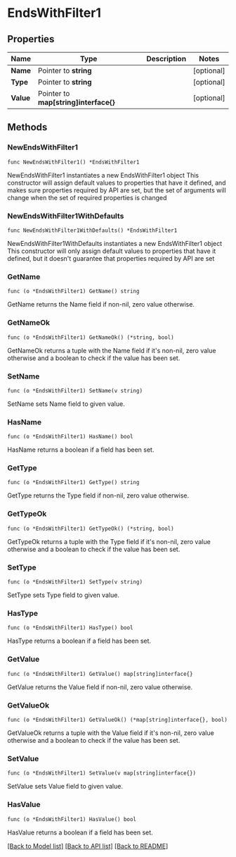 # EndsWithFilter1

## Properties

Name | Type | Description | Notes
------------ | ------------- | ------------- | -------------
**Name** | Pointer to **string** |  | [optional] 
**Type** | Pointer to **string** |  | [optional] 
**Value** | Pointer to **map[string]interface{}** |  | [optional] 

## Methods

### NewEndsWithFilter1

`func NewEndsWithFilter1() *EndsWithFilter1`

NewEndsWithFilter1 instantiates a new EndsWithFilter1 object
This constructor will assign default values to properties that have it defined,
and makes sure properties required by API are set, but the set of arguments
will change when the set of required properties is changed

### NewEndsWithFilter1WithDefaults

`func NewEndsWithFilter1WithDefaults() *EndsWithFilter1`

NewEndsWithFilter1WithDefaults instantiates a new EndsWithFilter1 object
This constructor will only assign default values to properties that have it defined,
but it doesn't guarantee that properties required by API are set

### GetName

`func (o *EndsWithFilter1) GetName() string`

GetName returns the Name field if non-nil, zero value otherwise.

### GetNameOk

`func (o *EndsWithFilter1) GetNameOk() (*string, bool)`

GetNameOk returns a tuple with the Name field if it's non-nil, zero value otherwise
and a boolean to check if the value has been set.

### SetName

`func (o *EndsWithFilter1) SetName(v string)`

SetName sets Name field to given value.

### HasName

`func (o *EndsWithFilter1) HasName() bool`

HasName returns a boolean if a field has been set.

### GetType

`func (o *EndsWithFilter1) GetType() string`

GetType returns the Type field if non-nil, zero value otherwise.

### GetTypeOk

`func (o *EndsWithFilter1) GetTypeOk() (*string, bool)`

GetTypeOk returns a tuple with the Type field if it's non-nil, zero value otherwise
and a boolean to check if the value has been set.

### SetType

`func (o *EndsWithFilter1) SetType(v string)`

SetType sets Type field to given value.

### HasType

`func (o *EndsWithFilter1) HasType() bool`

HasType returns a boolean if a field has been set.

### GetValue

`func (o *EndsWithFilter1) GetValue() map[string]interface{}`

GetValue returns the Value field if non-nil, zero value otherwise.

### GetValueOk

`func (o *EndsWithFilter1) GetValueOk() (*map[string]interface{}, bool)`

GetValueOk returns a tuple with the Value field if it's non-nil, zero value otherwise
and a boolean to check if the value has been set.

### SetValue

`func (o *EndsWithFilter1) SetValue(v map[string]interface{})`

SetValue sets Value field to given value.

### HasValue

`func (o *EndsWithFilter1) HasValue() bool`

HasValue returns a boolean if a field has been set.


[[Back to Model list]](../README.md#documentation-for-models) [[Back to API list]](../README.md#documentation-for-api-endpoints) [[Back to README]](../README.md)


